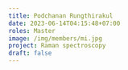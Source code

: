 ```yaml
---
title: Podchanan Rungthirakul
date: 2023-06-14T04:15:48+07:00
roles: Master
image: /img/members/mi.jpg
project: Raman spectroscopy
draft: false
---
```


